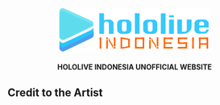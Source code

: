
<p align="center">
  <img src="./src/assets/Hololive Indonesia logo.png" style="width:300px">
</p>

<h4 align="center">HOLOLIVE INDONESIA UNOFFICIAL WEBSITE</h4>

## Credit to the Artist


